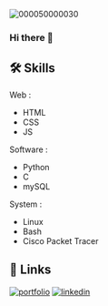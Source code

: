 ![000050000030](https://user-images.githubusercontent.com/115146768/236454534-d66b21e2-ab68-40fd-b1e6-008c4ded01be.jpg)


### Hi there 👋



## 🛠 Skills
Web : 
- HTML
- CSS
- JS

Software :
- Python
- C
- mySQL

System :
- Linux
- Bash
- Cisco Packet Tracer

## 🔗 Links
[![portfolio](https://img.shields.io/badge/my_portfolio-000?style=for-the-badge&logo=ko-fi&logoColor=white)](https://antonin-geslin-dugue.students-laplateforme.io/)
[![linkedin](https://img.shields.io/badge/linkedin-0A66C2?style=for-the-badge&logo=linkedin&logoColor=white)](https://www.linkedin.com/in/antonin-geslin-dugu%C3%A9-98868b211/)
